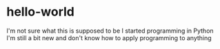# hello-world
I'm not sure what this is supposed to be
I started programming in Python
I'm still a bit new and don't know how to apply programming to anything
